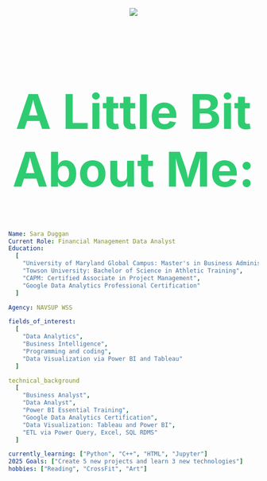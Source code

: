 <p align="center">
<img src="https://capsule-render.vercel.app/api?type=waving&color=0:EEFF00,100:a82da8&height=250&section=header&text=Hi%20,&#x1F44B%20I'm%20Sara&fontSize=50" />

<header>
  <h1 style="font-size: 6rem; color: #2ecc71">A Little Bit About Me:</h1>
</header>


```yaml
Name: Sara Duggan
Current Role: Financial Management Data Analyst 
Education:
  [
    "University of Maryland Global Campus: Master's in Business Administration",
    "Towson University: Bachelor of Science in Athletic Training",
    "CAPM: Certified Associate in Project Management",
    "Google Data Analytics Professional Certification"
  ]

Agency: NAVSUP WSS

fields_of_interest:
  [
    "Data Analytics",
    "Business Intelligence",
    "Programming and coding",
    "Data Visualization via Power BI and Tableau"
  ]

technical_background
  [
    "Business Analyst",
    "Data Analyst",
    "Power BI Essential Training",
    "Google Data Analytics Certification",
    "Data Visualization: Tableau and Power BI",
    "ETL via Power Query, Excel, SQL RDMS"
  ]

currently_learning: ["Python", "C++", "HTML", "Jupyter"]
2025 Goals: ["Create 5 new projects and learn 3 new technologies"]
hobbies: ["Reading", "CrossFit", "Art"]          
 ```


